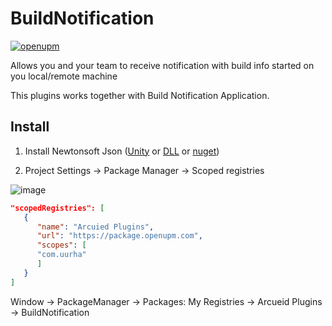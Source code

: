 # BuildNotification

[![openupm](https://img.shields.io/npm/v/com.uurha.buildnotification?label=openupm&registry_uri=https://package.openupm.com)](https://openupm.com/packages/com.uurha.buildnotification/)

Allows you and your team to receive notification with build info started on you local/remote machine

This plugins works together with Build Notification Application.

## Install

1. Install Newtonsoft
   Json ([Unity](https://docs.unity3d.com/Packages/com.unity.nuget.newtonsoft-json@3.0/manual/index.html)
   or [DLL](https://www.newtonsoft.com/json) or [nuget](https://www.nuget.org/packages/Newtonsoft.Json/))

2. Project Settings -> Package Manager -> Scoped registries
   </br>

![image](https://user-images.githubusercontent.com/22265817/197618796-e4f99403-e119-4f35-8320-b233696496d9.png)

```json
"scopedRegistries": [
   {
      "name": "Arcuied Plugins",
      "url": "https://package.openupm.com",
      "scopes": [
      "com.uurha"
      ]
   }
]
```

Window -> PackageManager -> Packages: My Registries -> Arcueid Plugins -> BuildNotification